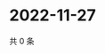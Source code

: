 # 2022-11-27

共 0 条

<!-- BEGIN WEIBO -->
<!-- 最后更新时间 Sun Nov 27 2022 13:12:54 GMT+0800 (China Standard Time) -->

<!-- END WEIBO -->
